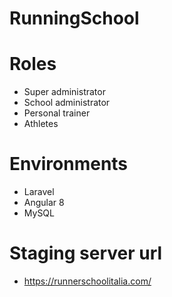 # RunningSchool

# Roles
 - Super administrator
 - School administrator
 - Personal trainer
 - Athletes
 
# Environments
  - Laravel
  - Angular 8
  - MySQL
# Staging server url
  - https://runnerschoolitalia.com/

